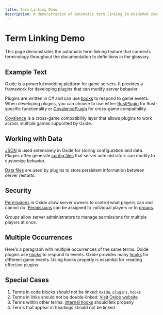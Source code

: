 ```yaml
---
title: Term Linking Demo
description: A demonstration of automatic term linking in OxideMod docs
---
```


# Term Linking Demo

This page demonstrates the automatic term linking feature that connects terminology throughout the documentation to definitions in the glossary.

## Example Text

Oxide is a powerful modding platform for game servers. It provides a framework for developing plugins that can modify server behavior.

Plugins are written in C# and can use <a href="/glossary#hooks" class="glossary-term">hooks</a> to respond to game events. When developing plugins, you can choose to use either <a href="/glossary#rustplugin" class="glossary-term">RustPlugin</a> for Rust-specific functionality or <a href="/glossary#covalenceplugin" class="glossary-term">CovalencePlugin</a> for cross-game compatibility.

<a href="/glossary#covalence" class="glossary-term">Covalence</a> is a cross-game compatibility layer that allows plugins to work across multiple games supported by Oxide.

## Working with Data

<a href="/glossary#json" class="glossary-term">JSON</a> is used extensively in Oxide for storing configuration and data. Plugins often generate <a href="/glossary#config-files" class="glossary-term">config files</a> that server administrators can modify to customize behavior.

<a href="/glossary#data-files" class="glossary-term">Data files</a> are used by plugins to store persistent information between server restarts.

## Security

<a href="/glossary#permissions" class="glossary-term">Permissions</a> in Oxide allow server owners to control what players can and cannot do. <a href="/glossary#permissions" class="glossary-term"><span class="glossary-term__word">Permissions</span></a> can be assigned to individual players or to <a href="/glossary#groups" class="glossary-term">groups</a>.

Groups allow server administrators to manage permissions for multiple players at once.

## Multiple Occurrences

Here's a paragraph with multiple occurrences of the same terms. Oxide plugins use <a href="/glossary#hooks" class="glossary-term"><span class="glossary-term__word"><a href="/glossary#hooks" class="glossary-term">hooks</a></span></a> to respond to events. Oxide provides many <a href="/glossary#hooks" class="glossary-term">hooks</a> for different game events. Using hooks properly is essential for creating effective plugins.

## Special Cases

1. Terms in code blocks should not be linked: `Oxide`, `plugins`, `hooks`
2. Terms in links should not be double-linked: [Visit Oxide website](https://oxidemod.com)
3. Terms within other terms: <a href="/glossary#internal-hooks" class="glossary-term">internal hooks</a> should link properly
4. Terms that appear in headings should not be linked
